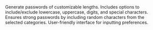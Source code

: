 Generate passwords of customizable lengths.
Includes options to include/exclude lowercase, uppercase, digits, and special characters.
Ensures strong passwords by including random characters from the selected categories.
User-friendly interface for inputting preferences.

